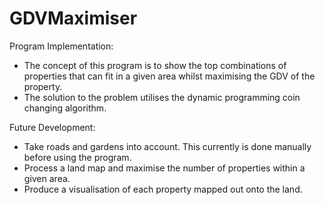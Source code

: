 # GDVMaximiser
Program Implementation:
- The concept of this program is to show the top combinations of properties that can fit in a given area whilst maximising the GDV of the property.
- The solution to the problem utilises the dynamic programming coin changing algorithm.

Future Development:
- Take roads and gardens into account. This currently is done manually before using the program.
- Process a land map and maximise the number of properties within a given area.
- Produce a visualisation of each property mapped out onto the land.

